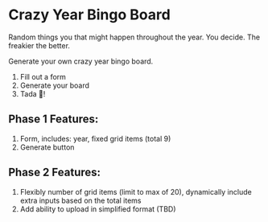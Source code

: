 # Crazy Year Bingo Board

Random things you that might happen throughout the year. You decide. The freakier the better.

Generate your own crazy year bingo board.

1. Fill out a form
2. Generate your board
3. Tada 🎉!


## Phase 1 Features:
1. Form, includes: year, fixed grid items (total 9)
2. Generate button

## Phase 2 Features:
1. Flexibly number of grid items (limit to max of 20), dynamically include extra inputs based on the total items
2. Add ability to upload in simplified format (TBD)
